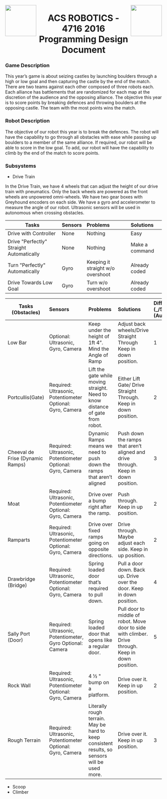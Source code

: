 <img align="left" src="http://mcmechtech.weebly.com/uploads/1/0/8/1/10811098/_5798496_orig.jpg" width="100" height="100" /> <img align="right" src="https://camo.githubusercontent.com/3a58a6d2c0886dac6554661b3c1221d72f6b2d6e/68747470733a2f2f6d656469612e6c6963646e2e636f6d2f6d70722f6d70722f736872696e6b6e705f3430305f3430302f702f382f3030352f3039372f3034342f306462333432392e6a7067" width="100" height="100" />
<h1 align="center">ACS ROBOTICS - 4716 2016 Programming Design Document </h1>

### Game Description

This year’s game is about seizing castles by launching boulders through a high or low goal and then capturing the castle by the end of the match. There are two teams against each other composed of three robots each. Each alliance has battlements that are randomized for each map at the discretion of the audience and the opposing alliance. The objective this year is to score points by breaking defences and throwing boulders at the opposing castle. The team with the most points wins the match.

### Robot Description 

The objective of our robot this year is to break the defences. The robot will have the capability to go through all obstacles with ease while passing up boulders to a member of the same alliance. If required, our robot will be able to score in the low goal. To add, our robot will have the capability to climb by the end of the match to score points. 

### Subsystems
- Drive Train

 In the Drive Train, we have 4 wheels that can adjust the height of our drive train with pneumatics. Only the back wheels are powered as the front wheels are unpowered omni-wheels. We have two gear boxes with Greyhound encoders on each side.  We have a gyro and accelerometer to measure the angle of our robot. Ultrasonic sensors will be used in autonomous when crossing obstacles.
 
| Tasks | Sensors | Problems | Solutions |
| ----- |:------- |:-------- |:---------|
| Drive with Controller | None | Nothing | Easy |
| Drive "Perfectly" Straight Automatically | None | Nothing | Make a command | 
| Turn "Perfectly" Automatically | Gyro | Keeping it straight w/o overshoot | Already coded |
| Drive Towards Low Goal | Gyro | Turn w/o overshoot | Already coded |
  


| Tasks (Obstacles) | Sensors | Problems | Solutions | Difficulty (_/5) (Auto) |
| ---- |:------- |:-------- |:--------- |:---------------- |
| Low Bar | Optional: Ultrasonic, Gyro, Camera | Keep under the height of 1ft 4”. Mind the Angle of Ramp | Adjust back wheels/Drive Straight Through Keep in down position. | 1 |
| Portcullis(Gate) | Required: Ultrasonic, Potentiometer Optional: Gyro, Camera | Lift the gate while moving straight. Need to know distance of gate from robot. | Either Lift Gate/ Drive Straight Through. Keep in down position. | 2 |
| Cheeval de Frise (Dynamic Ramps) | Required: Ultrasonic, Potentiometer Optional: Gyro, Camera | Dynamic Ramps means we need to push down the  ramps that aren’t aligned | Push down the ramps that aren’t aligned and drive through. Keep in down position. | 3 |
| Moat | Required: Ultrasonic, Potentiometer Optional: Gyro, Camera | Drive over a bump right after the ramp. | Push through. Keep in up position. | 2 |
| Ramparts | Required: Ultrasonic, Potentiometer Optional: Gyro, Camera | Drive over fixed ramps going on opposite directions. | Drive through. Maybe adjust each side. Keep in up position. | 2 |
| Drawbridge (Bridge) | Required: Ultrasonic, Potentiometer Optional: Gyro, Camera | Spring loaded door that’s required to pull down. | Pull a door down. Back up. Drive over the door. Keep in down position. | 4 | 
| Sally Port (Door) | Required: Ultrasonic, Potentiometer, Gyro Optional: Camera | Spring loaded door that opens like a regular door.  |  Pull door to middle of robot. Move door to side with climber. Drive through. Keep in down position. | 5 |
| Rock Wall | Required: Ultrasonic, Potentiometer Optional: Gyro, Camera | 4 ½ " bump on a platform. | Drive over it. Keep in up position. | 2 |
| Rough Terrain | Required: Ultrasonic, Potentiometer Optional: Gyro, Camera | Literally rough terrain. May be hard to keep consistent results, so sensors will be used more.  | Drive over it. Keep in up position. | 3 |

- Scoop
- Climber


